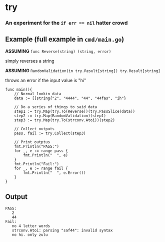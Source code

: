 # try

### An experiment for the `if err == nil` hatter crowd

## Example (full example in `cmd/main.go`)
**ASSUMING** `func Reverse(string) (string, error)` 

simply reverses a string

**ASSUMING** `RandomValidation(in try.Result[string]) try.Result[string]` 

throws an error if the input value is "hi"

```
func main(){
    // Normal lookin data
    data := []string{"2", "4444", "44", "44fas", "ih"}
    
    // Do a series of things to said data
    step1 := try.Map(try.To(Reverse))(try.PassSlice(data))
    step2 := try.Map(RandomValidation)(step1)
    step3 := try.Map(try.To(strconv.Atoi))(step2)
    
    // Collect outputs
    pass, fail := try.Collect(step3)
    
    // Print outptus
    fmt.Println("PASS:")
    for _, e := range pass {
        fmt.Println("  ", e)
    }
    fmt.Println("Fail:")
    for _, e := range fail {
        fmt.Println("  ", e.Error())
    }
}
```

## Output
```
PASS:
   2
   44
Fail:
   no 4 letter words
   strconv.Atoi: parsing "saf44": invalid syntax
   no hi. only zulu
```
